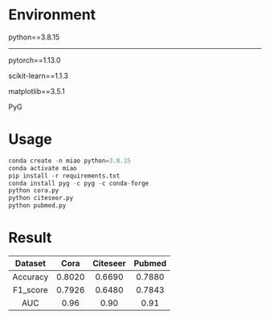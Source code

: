 # Environment
python==3.8.15
***
pytorch==1.13.0

scikit-learn==1.1.3

matplotlib==3.5.1

PyG

# Usage

```python
conda create -n miao python=3.8.15
conda activate miao
pip install -r requirements.txt
conda install pyg -c pyg -c conda-forge
python cora.py
python citeseer.py
python pubmed.py
```

# Result
| Dataset | Cora | Citeseer | Pubmed |
|:-: | :-: | :-: | :-: |
|Accuracy|0.8020|0.6690|0.7880|
|F1_score|0.7926|0.6480|0.7843|
|AUC|0.96|0.90|0.91|
